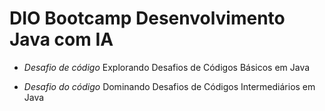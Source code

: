 # DIO Bootcamp Desenvolvimento Java com IA 

- *Desafio de código*
  Explorando Desafios de Códigos Básicos em Java

- *Desafio do código*
  Dominando Desafios de Códigos Intermediários em Java
